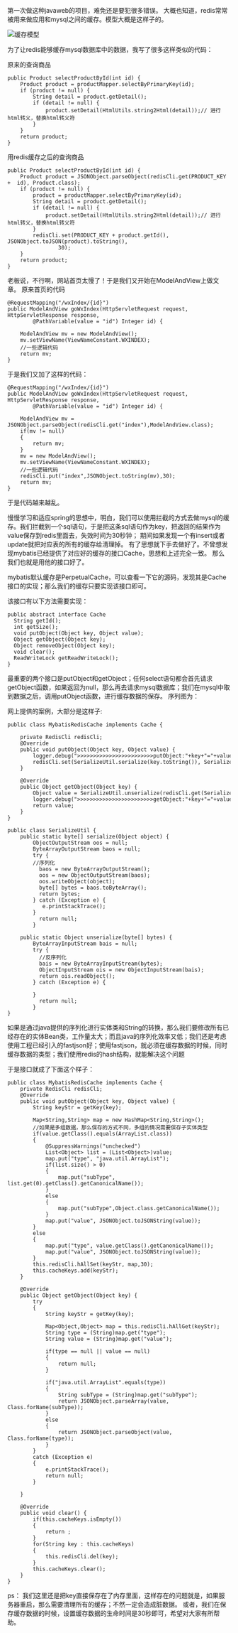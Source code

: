 第一次做这种javaweb的项目，难免还是要犯很多错误。
大概也知道，redis常常被用来做应用和mysql之间的缓存。模型大概是这样子的。


![缓存模型](http://upload-images.jianshu.io/upload_images/1261094-412e472e567cf93e.png?imageMogr2/auto-orient/strip%7CimageView2/2/w/1240)


为了让redis能够缓存mysql数据库中的数据，我写了很多这样类似的代码：

原来的查询商品
```
public Product selectProductById(int id) {
	Product product = productMapper.selectByPrimaryKey(id);
	if (product != null) {
		String detail = product.getDetail();
		if (detail != null) {
			product.setDetail(HtmlUtils.string2Html(detail));// 进行html转义，替换html转义符
		}
	}
	return product;
}
```
用redis缓存之后的查询商品
```
public Product selectProductById(int id) {
	Product product = JSONObject.parseObject(redisCli.get(PRODUCT_KEY +  id), Product.class);
	if (product != null) {
		product = productMapper.selectByPrimaryKey(id);
		String detail = product.getDetail();
		if (detail != null) {
			product.setDetail(HtmlUtils.string2Html(detail));// 进行html转义，替换html转义符
		}
		redisCli.set(PRODUCT_KEY + product.getId(), JSONObject.toJSON(product).toString(),
				30);
	}
	return product;
}
```

老板说，不行啊，网站首页太慢了！于是我们又开始在ModelAndView上做文章。
原来首页的代码
```
@RequestMapping("/wxIndex/{id}")
public ModelAndView goWxIndex(HttpServletRequest request, HttpServletResponse response,
		@PathVariable(value = "id") Integer id) {
	
	ModelAndView mv = new ModelAndView(); 
	mv.setViewName(ViewNameConstant.WXINDEX); 
	//一些逻辑代码
	return mv;
}
```
于是我们又加了这样的代码：
```
@RequestMapping("/wxIndex/{id}")
public ModelAndView goWxIndex(HttpServletRequest request, HttpServletResponse response,
		@PathVariable(value = "id") Integer id) {
	
	ModelAndView mv = JSONObject.parseObject(redisCli.get("index"),ModelAndView.class);
	if(mv != null)
	{
		return mv;
	}
	mv = new ModelAndView();
	mv.setViewName(ViewNameConstant.WXINDEX); 
	//一些逻辑代码
	redisCli.put("index",JSONObject.toString(mv),30);
	return mv;
}
```
于是代码越来越乱。

慢慢学习和适应spring的思想中，明白，我们可以使用拦截的方式去做mysql的缓存。我们拦截到一个sql语句，于是把这条sql语句作为key，把返回的结果作为value保存到redis里面去，失效时间为30秒钟；
期间如果发现一个有insert或者update就把对应表的所有的缓存给清理掉。
有了思想就下手去做好了。不曾想发现mybatis已经提供了对应好的缓存的接口Cache，思想和上述完全一致。
那么我们也就是用他的接口好了。

mybatis默认缓存是PerpetualCache，可以查看一下它的源码，发现其是Cache接口的实现；那么我们的缓存只要实现该接口即可。

该接口有以下方法需要实现：
```
public abstract interface Cache
  String getId();
  int getSize();
  void putObject(Object key, Object value);   
  Object getObject(Object key);                   
  Object removeObject(Object key);
  void clear();
  ReadWriteLock getReadWriteLock();
}
```
最重要的两个接口是putObject和getObject；任何select语句都会首先请求getObject函数，如果返回为null，那么再去请求mysql数据库；我们在mysql中取到数据之后，调用putObject函数，进行缓存数据的保存。
序列图为：
 
 
网上提供的案例，大部分是这样子:
```
public class MybatisRedisCache implements Cache {

	private RedisCli redisCli;
    @Override  
    public void putObject(Object key, Object value) {  
        logger.debug(">>>>>>>>>>>>>>>>>>>>>>>>putObject:"+key+"="+value);  
        redisCli.set(SerializeUtil.serialize(key.toString()), SerializeUtil.serialize(value));  
    }  
  
    @Override  
    public Object getObject(Object key) {  
        Object value = SerializeUtil.unserialize(redisCli.get(SerializeUtil.serialize(key.toString())));  
        logger.debug(">>>>>>>>>>>>>>>>>>>>>>>>getObject:"+key+"="+value);  
        return value;  
    }  
}

public class SerializeUtil {  
    public static byte[] serialize(Object object) {  
        ObjectOutputStream oos = null;  
        ByteArrayOutputStream baos = null;  
        try {  
        //序列化  
          baos = new ByteArrayOutputStream();  
          oos = new ObjectOutputStream(baos);  
          oos.writeObject(object);  
          byte[] bytes = baos.toByteArray();  
          return bytes;  
        } catch (Exception e) {  
           e.printStackTrace();  
        }  
          return null;  
        }  
           
    public static Object unserialize(byte[] bytes) {  
        ByteArrayInputStream bais = null;  
        try {  
          //反序列化  
          bais = new ByteArrayInputStream(bytes);  
          ObjectInputStream ois = new ObjectInputStream(bais);  
          return ois.readObject();  
        } catch (Exception e) {  
           
        }  
          return null;  
        } 
} 
```


如果是通过java提供的序列化进行实体类和String的转换，那么我们要修改所有已经存在的实体Bean类，工作量太大；而且java的序列化效率又低；我们还是考虑使用工程已经引入的fastjson好；使用fastjson，就必须在缓存数据的时候，同时缓存数据的类型；我们使用redis的hash结构，就能解决这个问题

于是接口就成了下面这个样子：

```
public class MybatisRedisCache implements Cache {
	private RedisCli redisCli;
	@Override
	public void putObject(Object key, Object value) {
		String keyStr = getKey(key);
		
		Map<String,String> map = new HashMap<String,String>();
		//如果是多组数据，那么保存的方式不同，多组的情况需要保存子实体类型
		if(value.getClass().equals(ArrayList.class))
		{
			@SuppressWarnings("unchecked")
			List<Object> list = (List<Object>)value;
			map.put("type", "java.util.ArrayList");
			if(list.size() > 0)
			{
				map.put("subType", list.get(0).getClass().getCanonicalName());
			}
			else
			{
				map.put("subType",Object.class.getCanonicalName());
			}
			map.put("value", JSONObject.toJSONString(value));
		}
		else
		{
			map.put("type", value.getClass().getCanonicalName());
			map.put("value", JSONObject.toJSONString(value));
		}
		this.redisCli.hAllSet(keyStr, map,30);
		this.cacheKeys.add(keyStr);
	}

	@Override
	public Object getObject(Object key) {
		try
		{
			String keyStr = getKey(key);
			
			Map<Object,Object> map = this.redisCli.hAllGet(keyStr);
			String type = (String)map.get("type");
			String value = (String)map.get("value");
			
			if(type == null || value == null)
			{
				return null;
			}
			
			if("java.util.ArrayList".equals(type))
			{
				String subType = (String)map.get("subType");
				return JSONObject.parseArray(value, Class.forName(subType));
			}
			else
			{
				return JSONObject.parseObject(value, Class.forName(type));
			}
		}
		catch (Exception e)
		{
			e.printStackTrace();
			return null;
		}
		
	}
	
	@Override
	public void clear() {
		if(this.cacheKeys.isEmpty())
		{
			return ;
		} 
		for(String key : this.cacheKeys)
		{
			this.redisCli.del(key);
		}
		this.cacheKeys.clear();
	}
}
```

ps： 我们这里还是把key直接保存在了内存里面，这样存在的问题就是，如果服务器重启，那么需要清理所有的缓存；不然一定会造成脏数据。
或者，我们在保存缓存数据的时候，设置缓存数据的生命时间是30秒即可，希望对大家有所帮助。
